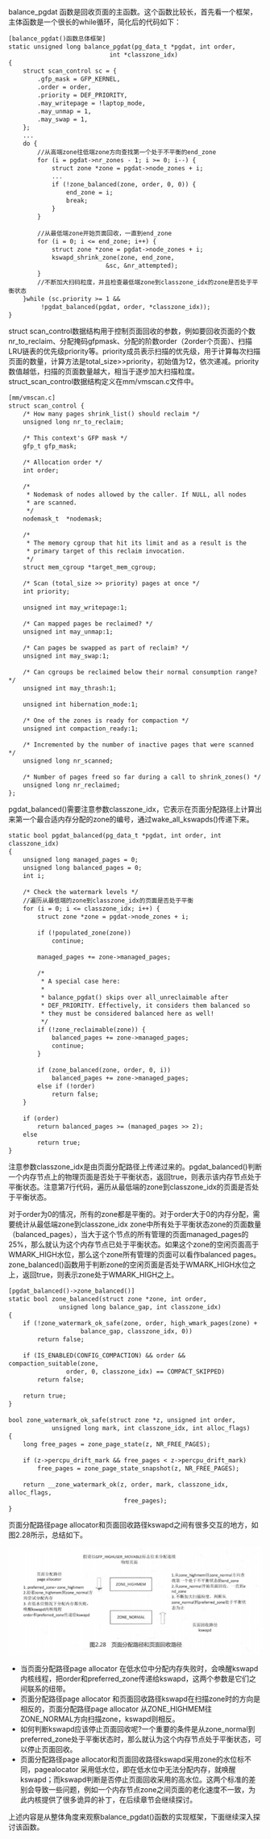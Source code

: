 balance_pgdat 函数是回收页面的主函数。这个函数比较长，首先看一个框架，主体函数是一个很长的while循环，简化后的代码如下：

```
[balance_pgdat()函数总体框架]
static unsigned long balance_pgdat(pg_data_t *pgdat, int order,
							int *classzone_idx)
{
	struct scan_control sc = {
		.gfp_mask = GFP_KERNEL,
		.order = order,
		.priority = DEF_PRIORITY,
		.may_writepage = !laptop_mode,
		.may_unmap = 1,
		.may_swap = 1,
	};
	...
	do {
		//从高端zone往低端zone方向查找第一个处于不平衡的end_zone
		for (i = pgdat->nr_zones - 1; i >= 0; i--) {
			struct zone *zone = pgdat->node_zones + i;
			...
			if (!zone_balanced(zone, order, 0, 0)) {
				end_zone = i;
				break;
			}
		}
		
		//从最低端zone开始页面回收，一直到end_zone
		for (i = 0; i <= end_zone; i++) {
			struct zone *zone = pgdat->node_zones + i;
			kswapd_shrink_zone(zone, end_zone,
					       &sc, &nr_attempted);
		}
		//不断加大扫码粒度，并且检查最低端zone到classzone_idx的zone是否处于平衡状态
	}while (sc.priority >= 1 &&
		 !pgdat_balanced(pgdat, order, *classzone_idx));
}
```

struct scan_control数据结构用于控制页面回收的参数，例如要回收页面的个数nr_to_reclaim、分配掩码gfpmask、分配的阶数order（2order个页面）、扫描LRU链表的优先级priority等。priority成员表示扫描的优先级，用于计算每次扫描页面的数量，计算方法是total_size>>priority，初始值为12，依次递减。priority数值越低，扫描的页面数量越大，相当于逐步加大扫描粒度。struct_scan_control数据结构定义在mm/vmscan.c文件中。

```
[mm/vmscan.c]
struct scan_control {
	/* How many pages shrink_list() should reclaim */
	unsigned long nr_to_reclaim;

	/* This context's GFP mask */
	gfp_t gfp_mask;

	/* Allocation order */
	int order;

	/*
	 * Nodemask of nodes allowed by the caller. If NULL, all nodes
	 * are scanned.
	 */
	nodemask_t	*nodemask;

	/*
	 * The memory cgroup that hit its limit and as a result is the
	 * primary target of this reclaim invocation.
	 */
	struct mem_cgroup *target_mem_cgroup;

	/* Scan (total_size >> priority) pages at once */
	int priority;

	unsigned int may_writepage:1;

	/* Can mapped pages be reclaimed? */
	unsigned int may_unmap:1;

	/* Can pages be swapped as part of reclaim? */
	unsigned int may_swap:1;

	/* Can cgroups be reclaimed below their normal consumption range? */
	unsigned int may_thrash:1;

	unsigned int hibernation_mode:1;

	/* One of the zones is ready for compaction */
	unsigned int compaction_ready:1;

	/* Incremented by the number of inactive pages that were scanned */
	unsigned long nr_scanned;

	/* Number of pages freed so far during a call to shrink_zones() */
	unsigned long nr_reclaimed;
};
```

pgdat_balanced()需要注意参数classzone_idx，它表示在页面分配路径上计算出来第一个最合适内存分配的zone的编号，通过wake_all_kswapds()传递下来。

```
static bool pgdat_balanced(pg_data_t *pgdat, int order, int classzone_idx)
{
	unsigned long managed_pages = 0;
	unsigned long balanced_pages = 0;
	int i;

	/* Check the watermark levels */
	//遍历从最低端的zone到classzone_idx的页面是否处于平衡
	for (i = 0; i <= classzone_idx; i++) {
		struct zone *zone = pgdat->node_zones + i;

		if (!populated_zone(zone))
			continue;

		managed_pages += zone->managed_pages;

		/*
		 * A special case here:
		 *
		 * balance_pgdat() skips over all_unreclaimable after
		 * DEF_PRIORITY. Effectively, it considers them balanced so
		 * they must be considered balanced here as well!
		 */
		if (!zone_reclaimable(zone)) {
			balanced_pages += zone->managed_pages;
			continue;
		}

		if (zone_balanced(zone, order, 0, i))
			balanced_pages += zone->managed_pages;
		else if (!order)
			return false;
	}

	if (order)
		return balanced_pages >= (managed_pages >> 2);
	else
		return true;
}
```

注意参数classzone_idx是由页面分配路径上传递过来的。pgdat_balanced()判断一个内存节点上的物理页面是否处于平衡状态，返回true，则表示该内存节点处于平衡状态。注意第7行代码，遍历从最低端的zone到classzone_idx的页面是否处于平衡状态。

对于order为0的情况，所有的zone都是平衡的。对于order大于0的内存分配，需要统计从最低端zone到classzone_idx zone中所有处于平衡状态zone的页面数量（balanced_pages），当大于这个节点的所有管理的页面managed_pages的25%，那么就认为这个内存节点已处于平衡状态。如果这个zone的空闲页面高于WMARK_HIGH水位，那么这个zone所有管理的页面可以看作balanced pages。zone_balanced()函数用于判断zone的空闲页面是否处于WMARK_HIGH水位之上，返回true，则表示zone处于WMARK_HIGH之上。

```
[pgdat_balanced()->zone_balanced()]
static bool zone_balanced(struct zone *zone, int order,
			  unsigned long balance_gap, int classzone_idx)
{
	if (!zone_watermark_ok_safe(zone, order, high_wmark_pages(zone) +
				    balance_gap, classzone_idx, 0))
		return false;

	if (IS_ENABLED(CONFIG_COMPACTION) && order && compaction_suitable(zone,
				order, 0, classzone_idx) == COMPACT_SKIPPED)
		return false;

	return true;
}

bool zone_watermark_ok_safe(struct zone *z, unsigned int order,
			unsigned long mark, int classzone_idx, int alloc_flags)
{
	long free_pages = zone_page_state(z, NR_FREE_PAGES);

	if (z->percpu_drift_mark && free_pages < z->percpu_drift_mark)
		free_pages = zone_page_state_snapshot(z, NR_FREE_PAGES);

	return __zone_watermark_ok(z, order, mark, classzone_idx, alloc_flags,
								free_pages);
}
```

页面分配路径page allocator和页面回收路径kswapd之间有很多交互的地方，如图2.28所示，总结如下。

![页面分配路径和页面回收路径](picture/页面分配路径和页面回收路径.png)

- 当页面分配路径page allocator 在低水位中分配内存失败时，会唤醒kswapd内核线程，把order和preferred_zone传递给kswapd，这两个参数是它们之间联系的纽带。
- 页面分配路径page allocator 和页面回收路径kswapd在扫描zone时的方向是相反的，页面分配路径page allocator 从ZONE_HIGHMEM往ZONE_NORMAL方向扫描zone，kswapd则相反。
- 如何判断kswapd应该停止页面回收呢?一个重要的条件是从zone_normal到preferred_zone处于平衡状态时，那么就认为这个内存节点处于平衡状态，可以停止页面回收。
- 页面分配路径page allocator和页面回收路径kswapd采用zone的水位标不同，pagealocator 采用低水位，即在低水位中无法分配内存，就唤醒kswapd；而kswapd判断是否停止页面回收采用的高水位。这两个标准的差别会导致一些问题，例如一个内存节点zone之间页面的老化速度不一致，为此内核提供了很多诡异的补丁，在后续章节会继续探讨。

上述内容是从整体角度来观察balance_pgdat()函数的实现框架，下面继续深入探讨该函数。